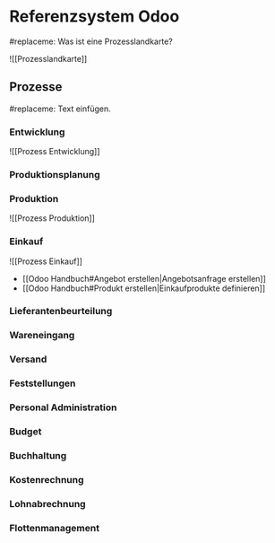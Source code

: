# Referenzsystem Odoo
#replaceme: Was ist eine Prozesslandkarte?

![[Prozesslandkarte]]

## Prozesse
#replaceme: Text einfügen.

### Entwicklung
![[Prozess Entwicklung]]

### Produktionsplanung

### Produktion

![[Prozess Produktion]]

### Einkauf

![[Prozess Einkauf]]

* [[Odoo Handbuch#Angebot erstellen|Angebotsanfrage erstellen]]
* [[Odoo Handbuch#Produkt erstellen|Einkaufprodukte definieren]]

### Lieferantenbeurteilung

### Wareneingang

### Versand

### Feststellungen

### Personal Administration

### Budget

### Buchhaltung

### Kostenrechnung

### Lohnabrechnung

### Flottenmanagement